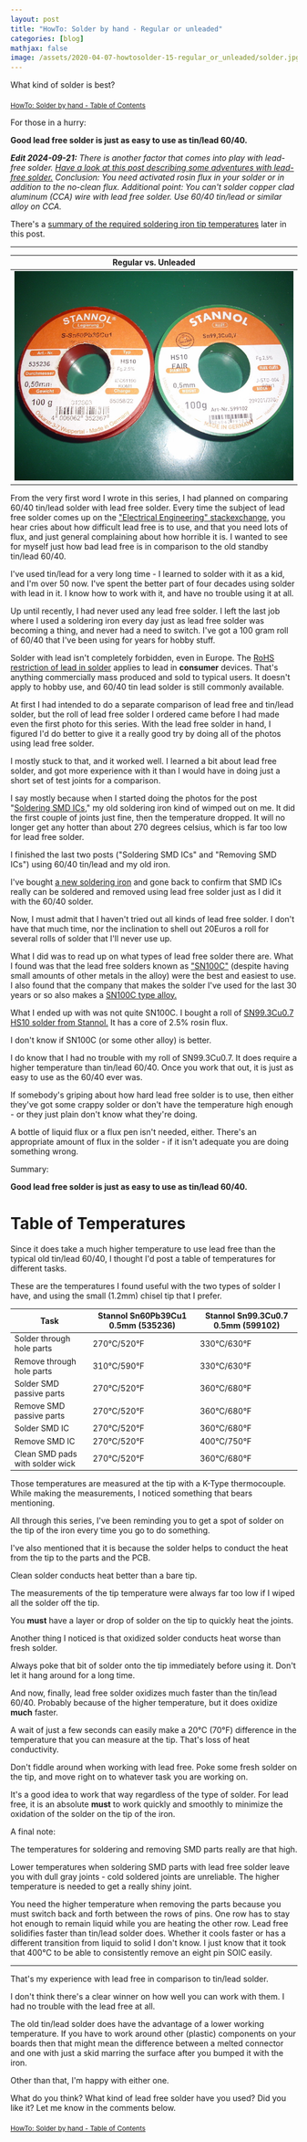 ```yaml
---
layout: post
title: "HowTo: Solder by hand - Regular or unleaded"
categories: [blog]
mathjax: false
image: /assets/2020-04-07-howtosolder-15-regular_or_unleaded/solder.jpg
---  
```

What kind of solder is best?

<sub>[HowTo: Solder by hand - Table of Contents](howtosolder-toc)</sub> 

For those in a hurry:

**Good lead free solder is just as easy to use as tin/lead 60/40.** 

***Edit 2024-09-21:***
*There is another factor that comes into play with lead-free solder.  [Have a look at this post describing some adventures with lead-free solder.](howtosolder-flux)  Conclusion: You need activated rosin flux in your solder or in addition to the no-clean flux.  Additional point:  You can't solder copper clad aluminum (CCA) wire with lead free solder.  Use 60/40 tin/lead or similar alloy on CCA.*

There's a [summary of the required soldering iron tip temperatures](#table-of-temperatures) later in this post.

------------------

|Regular vs. Unleaded|
|--------|
|![Regular vs. Unleaded](/assets/2020-04-07-howtosolder-15-regular_or_unleaded/solder.jpg)|

From the very first word I wrote in this series, I had planned on comparing 60/40 tin/lead solder with lead free solder.  Every time the subject of lead free solder comes up on the ["Electrical Engineering" stackexchange,](https://electronics.stackexchange.com/) you hear cries about how difficult lead free is to use, and that you need lots of flux, and just general complaining about how horrible it is.  I wanted to see for myself just how bad lead free is in comparison to the old standby tin/lead 60/40.

I've used tin/lead for a very long time - I learned to solder with it as a kid, and I'm over 50 now.  I've spent the better part of four decades using solder with lead in it.  I know how to work with it, and have no trouble using it at all.

Up until recently, I had never used any lead free solder.  I left the last job where I used a soldering iron every day just as lead free solder was becoming a thing, and never had a need to switch.  I've got a 100 gram roll of 60/40 that I've been using for years for hobby stuff.

Solder with lead isn't completely forbidden, even in Europe.  The [RoHS restriction of lead in solder](https://en.wikipedia.org/wiki/Solder#Lead-free_solder) applies to lead in **consumer** devices.  That's anything commercially mass produced and sold to typical users.  It doesn't apply to hobby use, and 60/40 tin lead solder is still commonly available.

At first I had intended to do a separate comparison of lead free and tin/lead solder, but the roll of lead free solder I ordered came before I had made even the first photo for this series.  With the lead free solder in hand, I figured I'd do better to give it a really good try by doing all of the photos using lead free solder.

I mostly stuck to that, and it worked well.  I learned a bit about lead free solder, and got more experience with it than I would have in doing just a short set of test joints for a comparison.

I say mostly because when I started doing the photos for the post "[Soldering SMD ICs](howtosolder-13soldersmdic)," my old soldering iron kind of wimped out on me.  It did the first couple of joints just fine, then the temperature dropped.  It will no longer get any hotter than about 270 degrees celsius, which is far too low for lead free solder.

I finished the last two posts ("Soldering SMD ICs" and "Removing SMD ICs") using 60/40 tin/lead and my old iron.

I've bought [a new soldering iron](howtosolder-16-new-soldering-iron) and gone back to confirm that SMD ICs really can be soldered and removed using lead free solder just as I did it with the 60/40 solder.

Now, I must admit that I haven't tried out all kinds of lead free solder.  I don't have that much time, nor the inclination to shell out 20Euros a roll for several rolls of solder that I'll never use up.

What I did was to read up on what types of lead free solder there are.  What I found was that the lead free solders known as ["SN100C"](http://nihonsuperior.co.jp/english/product/leadfree/core/) (despite having small amounts of other metals in the alloy) were the best and easiest to use.  I also found that the company that makes the solder I've used for the last 30 years or so also makes a [SN100C type alloy.](https://www.stannol.de/en/news/news/sn100c/)

What I ended up with was not quite SN100C.  I bought a roll of [SN99.3Cu0.7 HS10 solder from Stannol.](https://www.conrad.com/p/stannol-hs10-fair-solder-reel-sn993cu07-100-g-05-mm-1414237) It has a core of 2.5% rosin flux.

I don't know if SN100C (or some other alloy) is better.

I do know that I had no trouble with my roll of SN99.3Cu0.7.  It does require a higher temperature than tin/lead 60/40.  Once you work that out, it is just as easy to use as the 60/40 ever was.

If somebody's griping about how hard lead free solder is to use, then either they've got some crappy solder or don't have the temperature high enough - or they just plain don't know what they're doing.

A bottle of liquid flux or a flux pen isn't needed, either.  There's an appropriate amount of flux in the solder - if it isn't adequate you are doing something wrong.

Summary:

**Good lead free solder is just as easy to use as tin/lead 60/40.**

# Table of Temperatures

Since it does take a much higher temperature to use lead free than the typical old tin/lead 60/40, I thought I'd post a table of temperatures for different tasks.

These are the temperatures I found useful with the two types of solder I have, and using the small (1.2mm) chisel tip that I prefer.

|Task| Stannol Sn60Pb39Cu1 0.5mm (535236)|Stannol Sn99.3Cu0.7 0.5mm (599102)|
|----|-----------------------------------|---------------------------------|
|Solder through hole parts|270°C/520°F|330°C/630°F   |
|Remove through hole parts|310°C/590°F|330°C/630°F   |
|Solder SMD passive parts|270°C/520°F|360°C/680°F    |
|Remove SMD passive parts|270°C/520°F|360°C/680°F    |
|Solder SMD IC|270°C/520°F|360°C/680°F|
|Remove SMD IC|270°C/520°F|400°C/750°F    |
|Clean SMD pads with solder wick|270°C/520°F|360°C/680°F|

Those temperatures are measured at the tip with a K-Type thermocouple.  While making the measurements, I noticed something that bears mentioning.

All through this series, I've been reminding you to get a spot of solder on the tip of the iron every time you go to do something.

I've also mentioned that it is because the solder helps to conduct the heat from the tip to the parts and the PCB.

Clean solder conducts heat better than a bare tip.

The measurements of the tip temperature were always far too low if I wiped all the solder off the tip.

You **must** have a layer or drop of solder on the tip to quickly heat the joints.

Another thing I noticed is that oxidized solder conducts heat worse than fresh solder.

Always poke that bit of solder onto the tip immediately before using it.  Don't let it hang around for a long time.

And now, finally, lead free solder oxidizes much faster than the tin/lead 60/40.  Probably because of the higher temperature, but it does oxidize **much** faster.

A wait of just a few seconds can easily make a 20°C (70°F) difference in the temperature that you can measure at the tip.  That's loss of heat conductivity.

Don't fiddle around when working with lead free.  Poke some fresh solder on the tip, and move right on to whatever task you are working on.

It's a good idea to work that way regardless of the type of solder.  For lead free, it is an absolute **must** to work quickly and smoothly to minimize the oxidation of the solder on the tip of the iron.

A final note:

The temperatures for soldering and removing SMD parts really are that high.

Lower temperatures when soldering SMD parts with lead free solder leave you with dull gray joints - cold soldered joints are unreliable.  The higher temperature is needed to get a really shiny joint.

You need the higher temperature when removing the parts because you must switch back and forth between the rows of pins.  One row has to stay hot enough to remain liquid while you are heating the other row.  Lead free solidifies faster than tin/lead solder does.  Whether it cools faster or has a different transition from liquid to solid I don't know.  I just know that it took that 400°C to be able to consistently remove an eight pin SOIC easily.

---------------

That's my experience with lead free in comparison to tin/lead solder.

I don't think there's a clear winner on how well you can work with them.  I had no trouble with the lead free at all.

The old tin/lead solder does have the advantage of a lower working temperature.  If you have to work around other (plastic) components on your boards then that might mean the difference between a melted connector and one with just a skid marring the surface after you bumped it with the iron.

Other than that, I'm happy with either one.

What do you think?  What kind of lead free solder have you used?  Did you like it?  Let me know in the comments below.

<sub>[HowTo: Solder by hand - Table of Contents](howtosolder-toc)</sub> 
